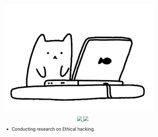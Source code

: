 <img src="giphy.gif">

<p align="center">

  <a href="https://github.com/im-strange">
  <img src="https://img.shields.io/badge/-GitHub-blue?style=for-the-badge&logo=GitHub">
  </a>

  <a href="samgenoguin02@gmail.com">
  <img src="https://img.shields.io/badge/-Email-red?style=for-the-badge&logo=gmail&logoColor=white">
  </a>

</p>

- Conducting research on Ethical hacking.
